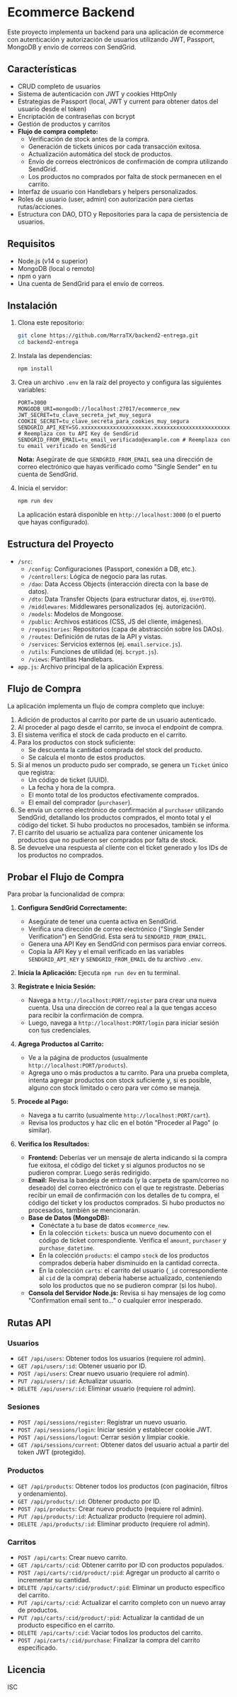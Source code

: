 # Ecommerce Backend

Este proyecto implementa un backend para una aplicación de ecommerce con autenticación y autorización de usuarios utilizando JWT, Passport, MongoDB y envío de correos con SendGrid.

## Características

- CRUD completo de usuarios
- Sistema de autenticación con JWT y cookies HttpOnly
- Estrategias de Passport (local, JWT y current para obtener datos del usuario desde el token)
- Encriptación de contraseñas con bcrypt
- Gestión de productos y carritos
- **Flujo de compra completo:**
  - Verificación de stock antes de la compra.
  - Generación de tickets únicos por cada transacción exitosa.
  - Actualización automática del stock de productos.
  - Envío de correos electrónicos de confirmación de compra utilizando SendGrid.
  - Los productos no comprados por falta de stock permanecen en el carrito.
- Interfaz de usuario con Handlebars y helpers personalizados.
- Roles de usuario (user, admin) con autorización para ciertas rutas/acciones.
- Estructura con DAO, DTO y Repositories para la capa de persistencia de usuarios.

## Requisitos

- Node.js (v14 o superior)
- MongoDB (local o remoto)
- npm o yarn
- Una cuenta de SendGrid para el envío de correos.

## Instalación

1. Clona este repositorio:
   ```bash
   git clone https://github.com/MarraTX/backend2-entrega.git
   cd backend2-entrega
   ```

2. Instala las dependencias:
   ```bash
   npm install
   ```

3. Crea un archivo `.env` en la raíz del proyecto y configura las siguientes variables:
   ```env
   PORT=3000
   MONGODB_URI=mongodb://localhost:27017/ecommerce_new
   JWT_SECRET=tu_clave_secreta_jwt_muy_segura
   COOKIE_SECRET=tu_clave_secreta_para_cookies_muy_segura
   SENDGRID_API_KEY=SG.xxxxxxxxxxxxxxxxxxxxxx.xxxxxxxxxxxxxxxxxxxxxxxxxxxxxxxxxxxxxxxxxxx # Reemplaza con tu API Key de SendGrid
   SENDGRID_FROM_EMAIL=tu_email_verificado@example.com # Reemplaza con tu email verificado en SendGrid
   ```
   **Nota:** Asegúrate de que `SENDGRID_FROM_EMAIL` sea una dirección de correo electrónico que hayas verificado como "Single Sender" en tu cuenta de SendGrid.

4. Inicia el servidor:
   ```bash
   npm run dev
   ```
   La aplicación estará disponible en `http://localhost:3000` (o el puerto que hayas configurado).

## Estructura del Proyecto

- `/src`:
  - `/config`: Configuraciones (Passport, conexión a DB, etc.).
  - `/controllers`: Lógica de negocio para las rutas.
  - `/dao`: Data Access Objects (interacción directa con la base de datos).
  - `/dto`: Data Transfer Objects (para estructurar datos, ej. `UserDTO`).
  - `/middlewares`: Middlewares personalizados (ej. autorización).
  - `/models`: Modelos de Mongoose.
  - `/public`: Archivos estáticos (CSS, JS del cliente, imágenes).
  - `/repositories`: Repositorios (capa de abstracción sobre los DAOs).
  - `/routes`: Definición de rutas de la API y vistas.
  - `/services`: Servicios externos (ej. `email.service.js`).
  - `/utils`: Funciones de utilidad (ej. `bcrypt.js`).
  - `/views`: Plantillas Handlebars.
- `app.js`: Archivo principal de la aplicación Express.

## Flujo de Compra

La aplicación implementa un flujo de compra completo que incluye:
1.  Adición de productos al carrito por parte de un usuario autenticado.
2.  Al proceder al pago desde el carrito, se invoca el endpoint de compra.
3.  El sistema verifica el stock de cada producto en el carrito.
4.  Para los productos con stock suficiente:
    *   Se descuenta la cantidad comprada del stock del producto.
    *   Se calcula el monto de estos productos.
5.  Si al menos un producto pudo ser comprado, se genera un `Ticket` único que registra:
    *   Un código de ticket (UUID).
    *   La fecha y hora de la compra.
    *   El monto total de los productos efectivamente comprados.
    *   El email del comprador (`purchaser`).
6.  Se envía un correo electrónico de confirmación al `purchaser` utilizando SendGrid, detallando los productos comprados, el monto total y el código del ticket. Si hubo productos no procesados, también se informa.
7.  El carrito del usuario se actualiza para contener únicamente los productos que no pudieron ser comprados por falta de stock.
8.  Se devuelve una respuesta al cliente con el ticket generado y los IDs de los productos no comprados.

## Probar el Flujo de Compra

Para probar la funcionalidad de compra:

1.  **Configura SendGrid Correctamente:**
    *   Asegúrate de tener una cuenta activa en SendGrid.
    *   Verifica una dirección de correo electrónico ("Single Sender Verification") en SendGrid. Esta será tu `SENDGRID_FROM_EMAIL`.
    *   Genera una API Key en SendGrid con permisos para enviar correos.
    *   Copia la API Key y el email verificado en las variables `SENDGRID_API_KEY` y `SENDGRID_FROM_EMAIL` de tu archivo `.env`.

2.  **Inicia la Aplicación:** Ejecuta `npm run dev` en tu terminal.

3.  **Regístrate e Inicia Sesión:**
    *   Navega a `http://localhost:PORT/register` para crear una nueva cuenta. Usa una dirección de correo real a la que tengas acceso para recibir la confirmación de compra.
    *   Luego, navega a `http://localhost:PORT/login` para iniciar sesión con tus credenciales.

4.  **Agrega Productos al Carrito:**
    *   Ve a la página de productos (usualmente `http://localhost:PORT/products`).
    *   Agrega uno o más productos a tu carrito. Para una prueba completa, intenta agregar productos con stock suficiente y, si es posible, alguno con stock limitado o cero para ver cómo se maneja.

5.  **Procede al Pago:**
    *   Navega a tu carrito (usualmente `http://localhost:PORT/cart`).
    *   Revisa los productos y haz clic en el botón "Proceder al Pago" (o similar).

6.  **Verifica los Resultados:**
    *   **Frontend:** Deberías ver un mensaje de alerta indicando si la compra fue exitosa, el código del ticket y si algunos productos no se pudieron comprar. Luego serás redirigido.
    *   **Email:** Revisa la bandeja de entrada (y la carpeta de spam/correo no deseado) del correo electrónico con el que te registraste. Deberías recibir un email de confirmación con los detalles de tu compra, el código del ticket y los productos comprados. Si hubo productos no procesados, también se mencionarán.
    *   **Base de Datos (MongoDB):**
        *   Conéctate a tu base de datos `ecommerce_new`.
        *   En la colección `tickets`: busca un nuevo documento con el código de ticket correspondiente. Verifica el `amount`, `purchaser` y `purchase_datetime`.
        *   En la colección `products`: el campo `stock` de los productos comprados debería haber disminuido en la cantidad correcta.
        *   En la colección `carts`: el carrito del usuario (`_id` correspondiente al `cid` de la compra) debería haberse actualizado, conteniendo solo los productos que no se pudieron comprar (si los hubo).
    *   **Consola del Servidor Node.js:** Revisa si hay mensajes de log como "Confirmation email sent to..." o cualquier error inesperado.

## Rutas API

### Usuarios
- `GET /api/users`: Obtener todos los usuarios (requiere rol admin).
- `GET /api/users/:id`: Obtener usuario por ID.
- `POST /api/users`: Crear nuevo usuario (requiere rol admin).
- `PUT /api/users/:id`: Actualizar usuario.
- `DELETE /api/users/:id`: Eliminar usuario (requiere rol admin).

### Sesiones
- `POST /api/sessions/register`: Registrar un nuevo usuario.
- `POST /api/sessions/login`: Iniciar sesión y establecer cookie JWT.
- `POST /api/sessions/logout`: Cerrar sesión y limpiar cookie.
- `GET /api/sessions/current`: Obtener datos del usuario actual a partir del token JWT (protegido).

### Productos
- `GET /api/products`: Obtener todos los productos (con paginación, filtros y ordenamiento).
- `GET /api/products/:id`: Obtener producto por ID.
- `POST /api/products`: Crear nuevo producto (requiere rol admin).
- `PUT /api/products/:id`: Actualizar producto (requiere rol admin).
- `DELETE /api/products/:id`: Eliminar producto (requiere rol admin).

### Carritos
- `POST /api/carts`: Crear nuevo carrito.
- `GET /api/carts/:cid`: Obtener carrito por ID con productos populados.
- `POST /api/carts/:cid/product/:pid`: Agregar un producto al carrito o incrementar su cantidad.
- `DELETE /api/carts/:cid/product/:pid`: Eliminar un producto específico del carrito.
- `PUT /api/carts/:cid`: Actualizar el carrito completo con un nuevo array de productos.
- `PUT /api/carts/:cid/product/:pid`: Actualizar la cantidad de un producto específico en el carrito.
- `DELETE /api/carts/:cid`: Vaciar todos los productos del carrito.
- `POST /api/carts/:cid/purchase`: Finalizar la compra del carrito especificado.

## Licencia

ISC
